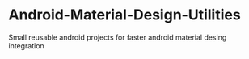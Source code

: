 # Android-Material-Design-Utilities
Small reusable android projects for faster android material desing integration
